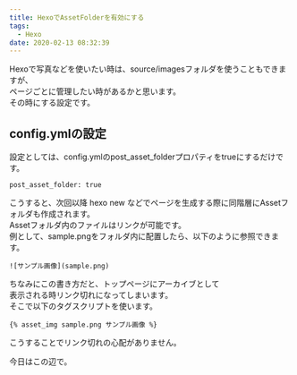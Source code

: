 ```yaml
---
title: HexoでAssetFolderを有効にする
tags:
  - Hexo
date: 2020-02-13 08:32:39
---
```


Hexoで写真などを使いたい時は、source/imagesフォルダを使うこともできますが、  
ページごとに管理したい時があるかと思います。  
その時にする設定です。   
<!-- more -->
## config.ymlの設定
設定としては、config.ymlのpost_asset_folderプロパティをtrueにするだけです。  

```
post_asset_folder: true
```

こうすると、次回以降 hexo new などでページを生成する際に同階層にAssetフォルダも作成されます。  
Assetフォルダ内のファイルはリンクが可能です。  
例として、sample.pngをフォルダ内に配置したら、以下のように参照できます。  
```
![サンプル画像](sample.png)
```
ちなみにこの書き方だと、トップページにアーカイブとして  
表示される時リンク切れになってしまいます。  
そこで以下のタグスクリプトを使います。  

```
{% asset_img sample.png サンプル画像 %}
```

こうすることでリンク切れの心配がありません。  


今日はこの辺で。
